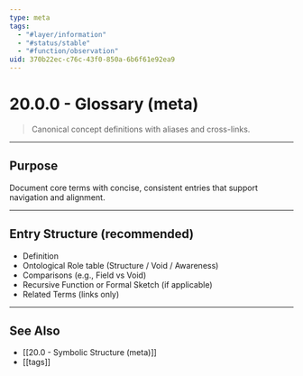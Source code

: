 ```yaml
---
type: meta
tags:
  - "#layer/information"
  - "#status/stable"
  - "#function/observation"
uid: 370b22ec-c76c-43f0-850a-6b6f61e92ea9
---
```


# 20.0.0 - Glossary (meta)

> Canonical concept definitions with aliases and cross-links.

---

## Purpose

Document core terms with concise, consistent entries that support navigation and alignment.

---

## Entry Structure (recommended)

- Definition
- Ontological Role table (Structure / Void / Awareness)
- Comparisons (e.g., Field vs Void)
- Recursive Function or Formal Sketch (if applicable)
- Related Terms (links only)

---

## See Also

- [[20.0 - Symbolic Structure (meta)]]
- [[tags]]
